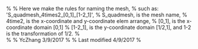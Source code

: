 %
%   Here we make the rules for naming the mesh, 
%   such as: 'S_quadmesh_4times2_[0_1]_[1-2_1]',
%       S_quadmesh, is the mesh name,
%       4time2, is the x-coordinate and y-coordinate elem arrange,
%       [0_1], is the x-coordinate domain [0,1]
%       [1-2_1], is the y-coordinate domain [1/2,1], and 1-2 is the transformation of 1/2.
%       
%
%   YcZhang 3/9/2017
%
%   Last modified 4/9/2017
%
